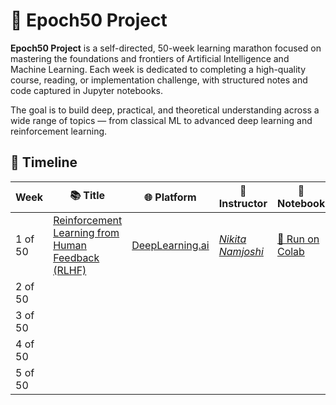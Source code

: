 # 🧠 Epoch50 Project

**Epoch50 Project** is a self-directed, 50-week learning marathon focused on mastering the foundations and frontiers of Artificial Intelligence and Machine Learning. Each week is dedicated to completing a high-quality course, reading, or implementation challenge, with structured notes and code captured in Jupyter notebooks.

The goal is to build deep, practical, and theoretical understanding across a wide range of topics — from classical ML to advanced deep learning and reinforcement learning.


## 📅 Timeline 

| Week | 📚 Title         | 🌐 Platform | 👤 Instructor | 🔗 Notebook |
|------|---------------|----------|------------|----------------|
| 1 of 50 | [Reinforcement Learning from Human Feedback (RLHF)](https://learn.deeplearning.ai/courses/reinforcement-learning-from-human-feedback) | [DeepLearning.ai](https://www.deeplearning.ai) | [*Nikita Namjoshi*](https://www.linkedin.com/in/nikitanamjoshi) | [🚀 Run on Colab](https://colab.research.google.com/drive/1H1_MciKnpqsWx61Va2C5fsC-KoXZFvwm?usp=sharing) |
| 2 of 50 |      |          |            |                |
| 3 of 50 |               |          |            |                |
| 4 of 50 |               |          |            |                |
| 5 of 50 |               |          |            |                |
